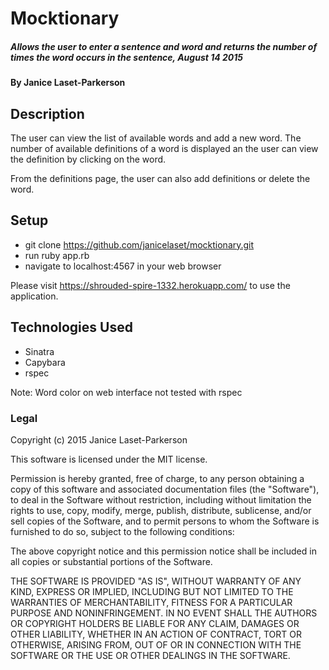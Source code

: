 # Mocktionary

##### Allows the user to enter a sentence and word and returns the number of times the word occurs in the sentence, August 14 2015

#### By Janice Laset-Parkerson

## Description

The user can view the list of available words and add a new word. The number of available definitions of a word is displayed an the user can view the definition by clicking on the word.

From the definitions page, the user can also add definitions or delete the word.

## Setup

* git clone https://github.com/janicelaset/mocktionary.git
* run ruby app.rb
* navigate to localhost:4567 in your web browser

Please visit https://shrouded-spire-1332.herokuapp.com/ to use the application.

## Technologies Used

* Sinatra
* Capybara
* rspec

Note: Word color on web interface not tested with rspec

### Legal

Copyright (c) 2015 Janice Laset-Parkerson

This software is licensed under the MIT license.

Permission is hereby granted, free of charge, to any person obtaining a copy
of this software and associated documentation files (the "Software"), to deal
in the Software without restriction, including without limitation the rights
to use, copy, modify, merge, publish, distribute, sublicense, and/or sell
copies of the Software, and to permit persons to whom the Software is
furnished to do so, subject to the following conditions:

The above copyright notice and this permission notice shall be included in
all copies or substantial portions of the Software.

THE SOFTWARE IS PROVIDED "AS IS", WITHOUT WARRANTY OF ANY KIND, EXPRESS OR
IMPLIED, INCLUDING BUT NOT LIMITED TO THE WARRANTIES OF MERCHANTABILITY,
FITNESS FOR A PARTICULAR PURPOSE AND NONINFRINGEMENT. IN NO EVENT SHALL THE
AUTHORS OR COPYRIGHT HOLDERS BE LIABLE FOR ANY CLAIM, DAMAGES OR OTHER
LIABILITY, WHETHER IN AN ACTION OF CONTRACT, TORT OR OTHERWISE, ARISING FROM,
OUT OF OR IN CONNECTION WITH THE SOFTWARE OR THE USE OR OTHER DEALINGS IN
THE SOFTWARE.
